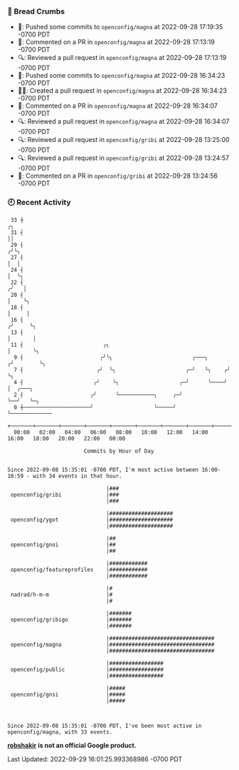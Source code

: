 ### 🍞 Bread Crumbs

 * 🚢: Pushed some commits to `openconfig/magna` at 2022-09-28 17:19:35 -0700 PDT
 * 💬: Commented on a PR in  `openconfig/magna` at 2022-09-28 17:13:19 -0700 PDT
 * 🔍: Reviewed a pull request in  `openconfig/magna` at 2022-09-28 17:13:19 -0700 PDT
 * 🚢: Pushed some commits to `openconfig/magna` at 2022-09-28 16:34:23 -0700 PDT
 * ✍🏼: Created a pull request in `openconfig/magna` at 2022-09-28 16:34:23 -0700 PDT
 * 💬: Commented on a PR in  `openconfig/magna` at 2022-09-28 16:34:07 -0700 PDT
 * 🔍: Reviewed a pull request in  `openconfig/magna` at 2022-09-28 16:34:07 -0700 PDT
 * 🔍: Reviewed a pull request in  `openconfig/gribi` at 2022-09-28 13:25:00 -0700 PDT
 * 🔍: Reviewed a pull request in  `openconfig/gribi` at 2022-09-28 13:24:57 -0700 PDT
 * 💬: Commented on a PR in  `openconfig/gribi` at 2022-09-28 13:24:56 -0700 PDT

### 🕘 Recent Activity
```
 33 ┼                                                                    ╭╮
 31 ┤                                                                    ││
 29 ┤                                                                   ╭╯╰╮
 27 ┤                                                                   │  │
 24 ┤                                                                   │  ╰╮
 22 ┤                                                                  ╭╯   │
 20 ┤                                                                  │    ╰╮
 18 ┤                                                                  │     │
 16 ┤                                                                 ╭╯     ╰╮
 13 ┤                                                                 │       │
 11 ┤                         ╭╮                                      │       ╰╮
  9 ┤                        ╭╯╰╮                         ╭───╮      ╭╯        ╰╮
  7 ┤                       ╭╯  ╰╮                      ╭─╯   ╰╮    ╭╯          ╰╮
  4 ┤                      ╭╯    ╰╮                   ╭─╯      ╰────╯            │  ╭───╮
  2 ┤                     ╭╯      ╰───────────╮     ╭─╯                          ╰──╯   ╰─╮
  0 ┼─────────────────────╯                   ╰─────╯                                     ╰─────────────
    +───────+───────+───────+───────+───────+───────+───────+───────+───────+───────+───────+───────+────
  00:00   02:00   04:00   06:00   08:00   10:00   12:00   14:00   16:00   18:00   20:00   22:00   00:00   

						Commits by Hour of Day


Since 2022-09-08 15:35:01 -0700 PDT, I'm most active between 16:00-16:59 - with 34 events in that hour.

```



```
                               |###
 openconfig/gribi              |###
                               |###

                               |####################
 openconfig/ygot               |####################
                               |####################

                               |##
 openconfig/gnoi               |##
                               |##

                               |############
 openconfig/featureprofiles    |############
                               |############

                               |#
 nadrad/h-m-m                  |#
                               |#

                               |#######
 openconfig/gribigo            |#######
                               |#######

                               |#################################
 openconfig/magna              |#################################
                               |#################################

                               |#################
 openconfig/public             |#################
                               |#################

                               |#####
 openconfig/gnsi               |#####
                               |#####



Since 2022-09-08 15:35:01 -0700 PDT, I've been most active in openconfig/magna, with 33 events.

```
**[robshakir](mailto:robjs@google.com) is not an official Google product.**  


Last Updated: 2022-09-29 16:01:25.993368986 -0700 PDT
